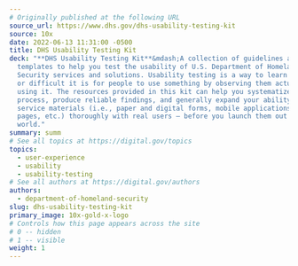 ```yaml
---
# Originally published at the following URL
source_url: https://www.dhs.gov/dhs-usability-testing-kit
source: 10x
date: 2022-06-13 11:31:00 -0500
title: DHS Usability Testing Kit
deck: "**DHS Usability Testing Kit**&mdash;A collection of guidelines and
  templates to help you test the usability of U.S. Department of Homeland
  Security services and solutions. Usability testing is a way to learn how easy
  or difficult it is for people to use something by observing them actually
  using it. The resources provided in this kit can help you systematize the
  process, produce reliable findings, and generally expand your ability to test
  service materials (i.e., paper and digital forms, mobile applications, web
  pages, etc.) thoroughly with real users — before you launch them out into the
  world."
summary: summ
# See all topics at https://digital.gov/topics
topics:
  - user-experience
  - usability
  - usability-testing
# See all authors at https://digital.gov/authors
authors:
  - department-of-homeland-security
slug: dhs-usability-testing-kit
primary_image: 10x-gold-x-logo
# Controls how this page appears across the site
# 0 -- hidden
# 1 -- visible
weight: 1
---
```

